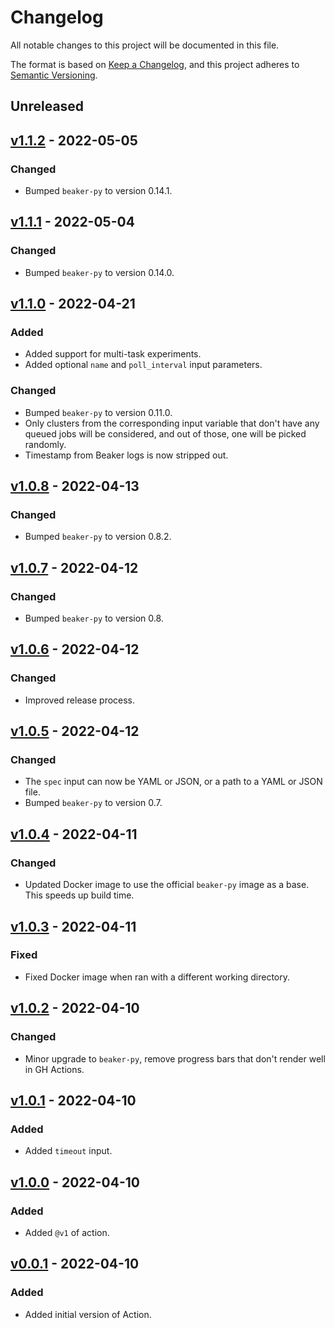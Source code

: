 # Changelog

All notable changes to this project will be documented in this file.

The format is based on [Keep a Changelog](https://keepachangelog.com/en/1.0.0/),
and this project adheres to [Semantic Versioning](https://semver.org/spec/v2.0.0.html).

## Unreleased

## [v1.1.2](https://github.com/allenai/beaker-run-action/releases/tag/v1.1.2) - 2022-05-05

### Changed

- Bumped `beaker-py` to version 0.14.1.

## [v1.1.1](https://github.com/allenai/beaker-run-action/releases/tag/v1.1.1) - 2022-05-04

### Changed

- Bumped `beaker-py` to version 0.14.0.

## [v1.1.0](https://github.com/allenai/beaker-run-action/releases/tag/v1.1.0) - 2022-04-21

### Added

- Added support for multi-task experiments.
- Added optional `name` and `poll_interval` input parameters.

### Changed

- Bumped `beaker-py` to version 0.11.0.
- Only clusters from the corresponding input variable that don't have any queued jobs
  will be considered, and out of those, one will be picked randomly.
- Timestamp from Beaker logs is now stripped out.

## [v1.0.8](https://github.com/allenai/beaker-run-action/releases/tag/v1.0.8) - 2022-04-13

### Changed

- Bumped `beaker-py` to version 0.8.2.

## [v1.0.7](https://github.com/allenai/beaker-run-action/releases/tag/v1.0.7) - 2022-04-12

### Changed

- Bumped `beaker-py` to version 0.8.

## [v1.0.6](https://github.com/allenai/beaker-run-action/releases/tag/v1.0.6) - 2022-04-12

### Changed

- Improved release process.

## [v1.0.5](https://github.com/allenai/beaker-run-action/releases/tag/v1.0.5) - 2022-04-12

### Changed

- The `spec` input can now be YAML or JSON, or a path to a YAML or JSON file.
- Bumped `beaker-py` to version 0.7.

## [v1.0.4](https://github.com/allenai/beaker-run-action/releases/tag/v1.0.4) - 2022-04-11

### Changed

- Updated Docker image to use the official `beaker-py` image as a base. This speeds up build time.

## [v1.0.3](https://github.com/allenai/beaker-run-action/releases/tag/v1.0.3) - 2022-04-11

### Fixed

- Fixed Docker image when ran with a different working directory.

## [v1.0.2](https://github.com/allenai/beaker-run-action/releases/tag/v1.0.2) - 2022-04-10

### Changed

- Minor upgrade to `beaker-py`, remove progress bars that don't render well in GH Actions.

## [v1.0.1](https://github.com/allenai/beaker-run-action/releases/tag/v1.0.1) - 2022-04-10

### Added

- Added `timeout` input.

## [v1.0.0](https://github.com/allenai/beaker-run-action/releases/tag/v1.0.0) - 2022-04-10

### Added

- Added `@v1` of action.

## [v0.0.1](https://github.com/allenai/beaker-run-action/releases/tag/v0.0.1) - 2022-04-10

### Added

- Added initial version of Action.
